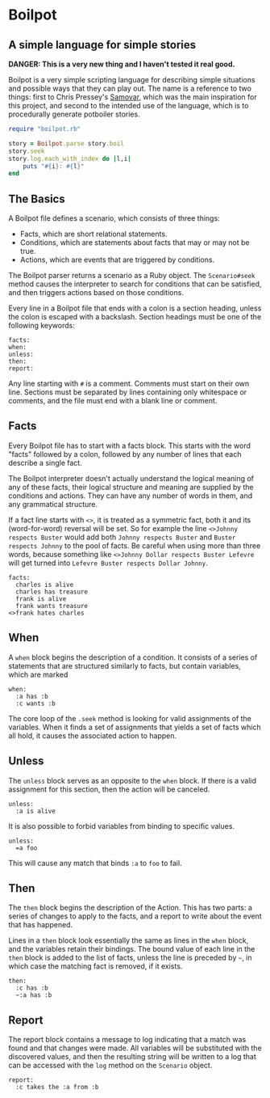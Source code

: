 # Boilpot
## A simple language for simple stories

**DANGER: This is a very new thing and I haven't tested it real good.**

Boilpot is a very simple scripting language for describing
simple situations and possible ways that they can play out.
The name is a reference to two things: first to Chris Pressey's
[Samovar](https://git.catseye.tc/Samovar/), which was the main
inspiration for this project, and second to the intended use
of the language, which is to procedurally generate potboiler stories.

```ruby
require "boilpot.rb"

story = Boilpot.parse story.boil
story.seek
story.log.each_with_index do |l,i|
    puts "#{i}: #{l}"
end 
```

## The Basics

A Boilpot file defines a scenario, which consists of three things:

* Facts, which are short relational statements.
* Conditions, which are statements about facts that may or may not be true.
* Actions, which are events that are triggered by conditions.

The Boilpot parser returns a scenario as a Ruby object. The `Scenario#seek`
method causes the interpreter to search for conditions that can be satisfied,
and then triggers actions based on those conditions.

Every line in a Boilpot file that ends with a colon is a section heading, unless
the colon is escaped with a backslash. Section headings must be one of the
following keywords:

```
facts:
when:
unless:
then:
report:
```

Any line starting with `#` is a comment. Comments must start on their own line.
Sections must be separated by lines containing only whitespace or comments,
and the file must end with a blank line or comment.

## Facts

Every Boilpot file has to start with a facts block. This starts with the word
"facts" followed by a colon, followed by any number of lines that each describe
a single fact.

The Boilpot interpreter doesn't actually understand the logical meaning of any
of these facts, their logical structure and meaning are supplied by the
conditions and actions. They can have any number of words in them, and any
grammatical structure.

If a fact line starts with `<>`, it is treated as a symmetric fact, both it and
its (word-for-word) reversal will be set. So for example the line `<>Johnny respects Buster`
would add both `Johnny respects Buster` and `Buster respects Johnny` to the pool
of facts. Be careful when using more than three words, because something like
`<>Johnny Dollar respects Buster Lefevre` will get turned into
`Lefevre Buster respects Dollar Johnny`.

```
facts:
  charles is alive
  charles has treasure
  frank is alive
  frank wants treasure
<>frank hates charles
```

## When

A `when` block begins the description of a condition. It consists of a series
of statements that are structured similarly to facts, but contain variables,
which are marked 

```
when:
  :a has :b
  :c wants :b
```

The core loop of the `.seek` method is looking for valid assignments of the
variables. When it finds a set of assignments that yields a set of facts which
all hold, it causes the associated action to happen.

## Unless

The `unless` block serves as an opposite to the `when` block. If there is a
valid assignment for this section, then the action will be canceled.

```
unless:
  :a is alive
```

It is also possible to forbid variables from binding to specific values.

```
unless:
  =a foo
```

This will cause any match that binds `:a` to `foo` to fail.

## Then

The `then` block begins the description of the Action. This has two parts:
a series of changes to apply to the facts, and a report to write about
the event that has happened.

Lines in a `then` block look essentially the same as lines in the `when` block,
and the variables retain their bindings. The bound value of each line in the
`then` block is added to the list of facts, unless the line is preceded by `~`,
in which case the matching fact is removed, if it exists.

```
then:
  :c has :b
  ~:a has :b
```

## Report

The report block contains a message to log indicating that a match was found
and that changes were made. All variables will be substituted with the discovered
values, and then the resulting string will be written to a log that can be
accessed with the `log` method on the `Scenario` object.

```
report:
  :c takes the :a from :b
```